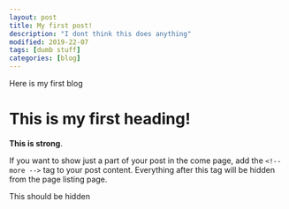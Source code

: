 ```yaml
---
layout: post
title: My first post!
description: "I dont think this does anything"
modified: 2019-22-07
tags: [dumb stuff]
categories: [blog]
---
```


Here is my first blog

# This is my first heading!

**This is strong**.

If you want to show just a part of your post in the come page, add the ``<!-- more -->`` tag to your post content. Everything after this tag will be hidden from the page listing page.

<!-- more -->

This should be hidden